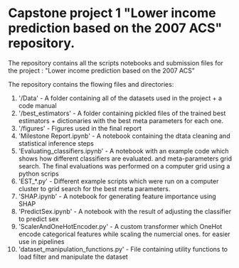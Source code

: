 # Capstone project 1 "Lower income prediction based on the 2007 ACS" repository.

The repository contains all the scripts notebooks and submission files for the project : "Lower income prediction based
on the 2007 ACS"

The repository contains the flowing files and directories:
1. '/Data' - A folder containing all of the datasets used in the project + a code manual
2. '/best_estimators' - A folder containing pickled files of the trained best estimators + dictionaries 
with the best meta parameters for each one.
3. '/figures' - Figures used in the final report
4. 'Milestone Report.ipynb' - A notebook containing the dtata cleaning and statistical inference steps
5. 'Evaluating_classifiers.ipynb' - A notebook with an example code which shows how different classifiers are evaluated. 
and meta-parameters grid search. The final evaluations was performed on a computer grid using a python scrips
6. 'EST_*.py' - Different example scripts which were run on a computer cluster to grid search for the best meta parameters.
7. 'SHAP.ipynb' - A notebook for generating feature importance using SHAP
8. 'PredictSex.ipynb' - A notebook with the result of adjusting the classifier to predict sex
9. 'ScalerAndOneHotEncoder.py' - A custom transformer which OneHot encode categorical features while scaling the numercial ones. for easier use in pipelines
10. 'dataset_manipulation_functions.py' - File containing utility functions to load filter and manipulate the dataset
